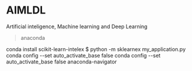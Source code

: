 # AIMLDL

Artificial inteligence, Machine learning and Deep Learning


> anaconda

conda install scikit-learn-intelex
        $ python -m sklearnex my_application.py
conda config --set auto_activate_base false
conda config --set auto_activate_base false
anaconda-navigator